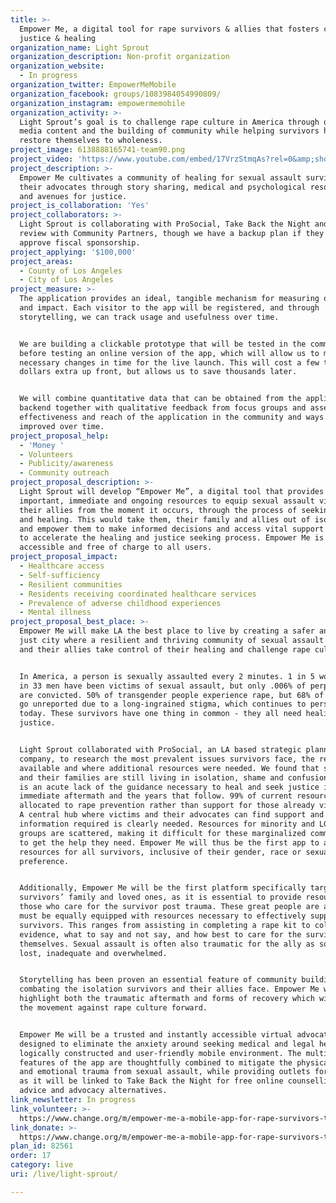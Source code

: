 ```yaml
---
title: >-
  Empower Me, a digital tool for rape survivors & allies that fosters community,
  justice & healing
organization_name: Light Sprout
organization_description: Non-profit organization
organization_website:
  - In progress
organization_twitter: EmpowerMeMobile
organization_facebook: groups/1083984054990809/
organization_instagram: empowermemobile
organization_activity: >-
  Light Sprout’s goal is to challenge rape culture in America through original
  media content and the building of community while helping survivors heal and
  restore themselves to wholeness.
project_image: 6138888165741-team90.png
project_video: 'https://www.youtube.com/embed/17VrzStmqAs?rel=0&amp;showinfo=0'
project_description: >-
  Empower Me cultivates a community of healing for sexual assault survivors and
  their advocates through story sharing, medical and psychological resources,
  and avenues for justice.
project_is_collaboration: 'Yes'
project_collaborators: >-
  Light Sprout is collaborating with ProSocial, Take Back the Night and is under
  review with Community Partners, though we have a backup plan if they do not
  approve fiscal sponsorship.
project_applying: '$100,000'
project_areas:
  - County of Los Angeles
  - City of Los Angeles
project_measure: >-
  The application provides an ideal, tangible mechanism for measuring outcomes
  and impact. Each visitor to the app will be registered, and through
  storytelling, we can track usage and usefulness over time. 


  We are building a clickable prototype that will be tested in the community
  before testing an online version of the app, which will allow us to make the
  necessary changes in time for the live launch. This will cost a few thousand
  dollars extra up front, but allows us to save thousands later. 


  We will combine quantitative data that can be obtained from the application
  backend together with qualitative feedback from focus groups and assess the
  effectiveness and reach of the application in the community and ways it can be
  improved over time.
project_proposal_help:
  - 'Money '
  - Volunteers
  - Publicity/awareness
  - Community outreach
project_proposal_description: >-
  Light Sprout will develop “Empower Me”, a digital tool that provides
  important, immediate and ongoing resources to equip sexual assault victims and
  their allies from the moment it occurs, through the process of seeking justice
  and healing. This would take them, their family and allies out of isolation
  and empower them to make informed decisions and access vital support systems
  to accelerate the healing and justice seeking process. Empower Me is easily
  accessible and free of charge to all users.
project_proposal_impact:
  - Healthcare access
  - Self-sufficiency
  - Resilient communities
  - Residents receiving coordinated healthcare services
  - Prevalence of adverse childhood experiences
  - Mental illness
project_proposal_best_place: >-
  Empower Me will make LA the best place to live by creating a safer and more
  just city where a resilient and thriving community of sexual assault survivors
  and their allies take control of their healing and challenge rape culture. 


  In America, a person is sexually assaulted every 2 minutes. 1 in 5 women and 1
  in 33 men have been victims of sexual assault, but only .006% of perpetrators
  are convicted. 50% of transgender people experience rape, but 68% of all cases
  go unreported due to a long-ingrained stigma, which continues to persist
  today. These survivors have one thing in common - they all need healing and
  justice.


  Light Sprout collaborated with ProSocial, an LA based strategic planning
  company, to research the most prevalent issues survivors face, the resources
  available and where additional resources were needed. We found that survivors
  and their families are still living in isolation, shame and confusion. There
  is an acute lack of the guidance necessary to heal and seek justice in the
  immediate aftermath and the years that follow. 99% of current resources are
  allocated to rape prevention rather than support for those already victimized.
  A central hub where victims and their advocates can find support and
  information required is clearly needed. Resources for minority and LGBTQ
  groups are scattered, making it difficult for these marginalized communities
  to get the help they need. Empower Me will thus be the first app to aggregate
  resources for all survivors, inclusive of their gender, race or sexual
  preference. 


  Additionally, Empower Me will be the first platform specifically targeted to
  survivors’ family and loved ones, as it is essential to provide resources to
  those who care for the survivor post trauma. These great people are allies and
  must be equally equipped with resources necessary to effectively support
  survivors. This ranges from assisting in completing a rape kit to collecting
  evidence, what to say and not say, and how best to care for the survivor and
  themselves. Sexual assault is often also traumatic for the ally as some feel
  lost, inadequate and overwhelmed.  


  Storytelling has been proven an essential feature of community building and
  combating the isolation survivors and their allies face. Empower Me will
  highlight both the traumatic aftermath and forms of recovery which will propel
  the movement against rape culture forward.


  Empower Me will be a trusted and instantly accessible virtual advocate
  designed to eliminate the anxiety around seeking medical and legal help in a
  logically constructed and user-friendly mobile environment. The multiple
  features of the app are thoughtfully combined to mitigate the physical, mental
  and emotional trauma from sexual assault, while providing outlets for support
  as it will be linked to Take Back the Night for free online counselling, legal
  advice and advocacy alternatives.
link_newsletter: In progress
link_volunteer: >-
  https://www.change.org/m/empower-me-a-mobile-app-for-rape-survivors-their-advocates
link_donate: >-
  https://www.change.org/m/empower-me-a-mobile-app-for-rape-survivors-their-advocates
plan_id: 82561
order: 17
category: live
uri: /live/light-sprout/

---
```

